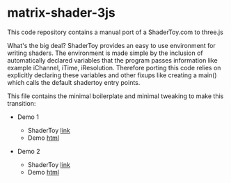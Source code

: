 # matrix-shader-3js

This code repository contains a manual port of a ShaderToy.com to three.js
  
What's the big deal? ShaderToy provides an easy to use environment for writing shaders. The
environment is made simple by the inclusion of automatically declared variables that the
program passes information like example iChannel, iTime, iResolution. Therefore porting this
code relies on explicitly declaring these variables and other fixups like creating a main()
which calls the default shadertoy entry points.

This file contains the minimal boilerplate and minimal tweaking to make this transition:

  * Demo 1
    * ShaderToy [link](https://www.shadertoy.com/view/ldccW4)
    * Demo [html](https://zackees.github.io/matrix-shader-3js/1)
  
  * Demo 2
    * ShaderToy [link](https://www.shadertoy.com/view/4t3BWl)
    * Demo [html](https://zackees.github.io/matrix-shader-3js/2)
  
